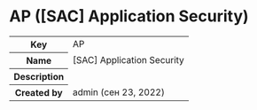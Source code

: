 # AP ([SAC] Application Security)



<table>
<tr>

<th>Key</th>

<td>AP</td>

</tr>


<tr>

<th>Name</th>

<td>[SAC] Application Security</td>

</tr>


<tr>

<th>Description</th>

<td></td>

</tr>


<tr>

<th>Created by</th>

<td>admin (сен 23, 2022)</td>

</tr>


</table>


